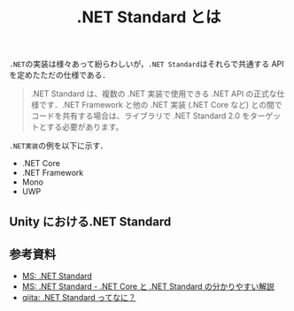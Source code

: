 ﻿---
title: .NET Standard とは
categories: [C#]
tags:
  - C#
  - .NET
image:
  path: /assets/thumbnails/logo_unity.png
---

`.NET`の実装は様々あって紛らわしいが，`.NET Standard`はそれらで共通する API を定めたただの仕様である．

> .NET Standard は、複数の .NET 実装で使用できる .NET API の正式な仕様です．.NET Framework と他の .NET 実装 (.NET Core など) との間でコードを共有する場合は、ライブラリで .NET Standard 2.0 をターゲットとする必要があります。

`.NET実装`の例を以下に示す．

- .NET Core
- .NET Framework
- Mono
- UWP

##

## Unity における.NET Standard

## 参考資料

- [MS: .NET Standard](https://learn.microsoft.com/ja-jp/dotnet/standard/net-standard?tabs=net-standard-1-0)
- [MS: .NET Standard - .NET Core と .NET Standard の分かりやすい解説](https://learn.microsoft.com/ja-jp/archive/msdn-magazine/2017/september/net-standard-demystifying-net-core-and-net-standard)
- [qiita: .NET Standard ってなに？](https://qiita.com/shuhey/items/f1e3c03c724d54cec9bf)
